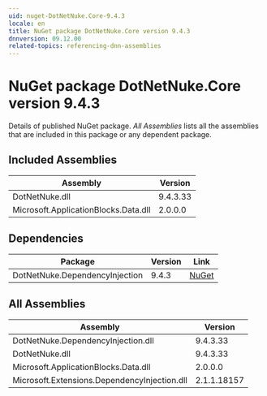 ```yaml
---
uid: nuget-DotNetNuke.Core-9.4.3
locale: en
title: NuGet package DotNetNuke.Core version 9.4.3
dnnversion: 09.12.00
related-topics: referencing-dnn-assemblies
---
```


# NuGet package DotNetNuke.Core version 9.4.3
Details of published NuGet package.
*All Assemblies* lists all the assemblies that are included in this package or any dependent package.

## Included Assemblies

|Assembly|Version|
|---|---|
|DotNetNuke.dll|9.4.3.33|
|Microsoft.ApplicationBlocks.Data.dll|2.0.0.0|

## Dependencies

|Package|Version|Link|
|---|---|---|
|DotNetNuke.DependencyInjection|9.4.3|[NuGet](https://www.nuget.org/packages/DotNetNuke.DependencyInjection/9.4.3)|

## All Assemblies

|Assembly|Version|
|---|---|
|DotNetNuke.DependencyInjection.dll|9.4.3.33|
|DotNetNuke.dll|9.4.3.33|
|Microsoft.ApplicationBlocks.Data.dll|2.0.0.0|
|Microsoft.Extensions.DependencyInjection.dll|2.1.1.18157|

